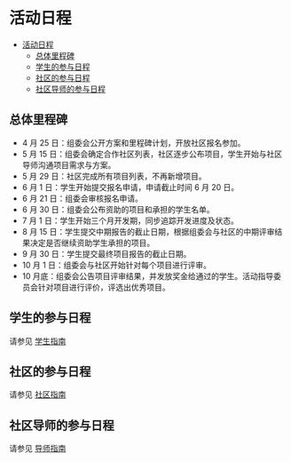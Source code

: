 # 活动日程

<!-- TOC -->

- [活动日程](#活动日程)
    - [总体里程碑](#总体里程碑)
    - [学生的参与日程](#学生的参与日程)
    - [社区的参与日程](#社区的参与日程)
    - [社区导师的参与日程](#社区导师的参与日程)

<!-- /TOC -->

## 总体里程碑

- 4 月 25 日：组委会公开方案和里程碑计划，开放社区报名参加。
- 5 月 15 日：组委会确定合作社区列表，社区逐步公布项目，学生开始与社区导师沟通项目需求与方案。
- 5 月 29 日：社区完成所有项目列表，不再新增项目。
- 6 月 1 日：学生开始提交报名申请，申请截止时间 6 月 20 日。
- 6 月 21 日：组委会审核报名申请。
- 6 月 30 日：组委会公布资助的项目和承担的学生名单。
- 7 月 1 日：学生开始三个月开发期，同步追踪开发进度及状态。
- 8 月 15 日：学生提交中期报告的截止日期，根据组委会与社区的中期评审结果决定是否继续资助学生承担的项目。
- 9 月 30 日：学生提交最终项目报告的截止日期。
- 10 月 1 日：组委会与社区开始针对每个项目进行评审。
- 10 月底：组委会公告项目评审结果，并发放奖金给通过的学生。活动指导委员会针对项目进行评价，评选出优秀项目。

## 学生的参与日程

请参见 [学生指南](student.md)

## 社区的参与日程

请参见 [社区指南](community.md)

## 社区导师的参与日程

请参见 [导师指南](mentor.md)
